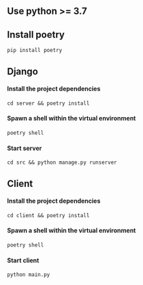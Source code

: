 ## Use python >= 3.7

## Install poetry
```shell
pip install poetry
```

## Django

#### Install the project dependencies
```shell
cd server && poetry install 
```

#### Spawn a shell within the virtual environment
```shell
poetry shell
```

#### Start server
```shell
cd src && python manage.py runserver
```

## Client

#### Install the project dependencies
```shell
cd client && poetry install 
```

#### Spawn a shell within the virtual environment
```shell
poetry shell
```

#### Start client
```shell
python main.py
```
